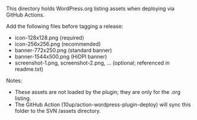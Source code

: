 This directory holds WordPress.org listing assets when deploying via GitHub Actions.

Add the following files before tagging a release:
- icon-128x128.png (required)
- icon-256x256.png (recommended)
- banner-772x250.png (standard banner)
- banner-1544x500.png (HiDPI banner)
- screenshot-1.png, screenshot-2.png, ... (optional; referenced in readme.txt)

Notes:
- These assets are not loaded by the plugin; they are only for the .org listing.
- The GitHub Action (10up/action-wordpress-plugin-deploy) will sync this folder to the SVN /assets directory.
